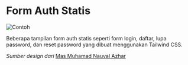 # Form Auth Statis

![Contoh](https://i.ibb.co/7XsBND4/login.png)

Beberapa tampilan form auth statis seperti form login, daftar, lupa password, dan reset password yang dibuat menggunakan Tailwind CSS.

_Sumber design dari_ [Mas Muhamad Nauval Azhar](https://www.figma.com/@mhd)
